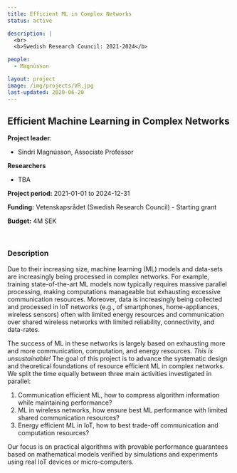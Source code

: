 ```yaml
---
title: Efficient ML in Complex Networks
status: active

description: |
  <br>
  <b>Swedish Research Council: 2021-2024</b>

people:
  - Magnússon

layout: project
image: /img/projects/VR.jpg
last-updated: 2020-06-20
---
```


##  Efficient Machine Learning in Complex Networks

**Project leader**:
- Sindri Magnússon, Associate Professor

**Researchers**
- TBA

**Project period:** 2021-01-01 to 2024-12-31

**Funding:** Vetenskapsrådet (Swedish Research Council) - Starting grant

**Budget:** 4M SEK

<br>

### Description

Due to their increasing size, machine learning (ML) models and data-sets are increasingly being processed in complex networks. For example, training state-of-the-art ML models now typically requires massive parallel processing, making computations manageable but exhausting excessive communication resources. Moreover, data is increasingly being collected and processed in IoT networks (e.g., of smartphones, home-appliances, wireless sensors) often with limited energy resources and communication over shared wireless networks with limited reliability, connectivity, and data-rates. 

The success of ML in these networks is largely based on exhausting more and more communication, computation, and energy resources. *This is unsustainable!* The goal of this project is to advance the systematic design and theoretical foundations of resource efficient ML in complex networks.  We split the time equally between three main activities investigated in parallel: 

1. Communication efficient ML, how to compress algorithm information while maintaining performance?
2. ML in wireless networks, how ensure best ML performance with limited shared communication resources? 
3. Energy efficient ML in IoT, how to best trade-off communication and computation resources? 

Our focus is on practical algorithms with provable performance guarantees based on mathematical models verified by simulations and experiments using real IoT devices or micro-computers.
